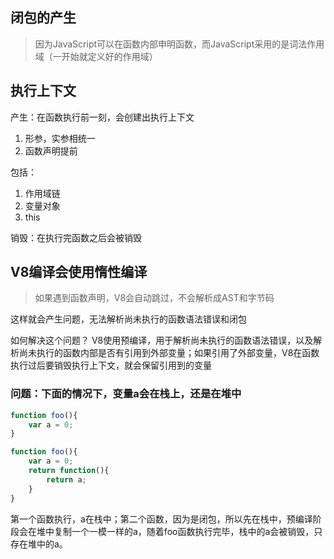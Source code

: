 ## 闭包的产生
> 因为JavaScript可以在函数内部申明函数，而JavaScript采用的是词法作用域（一开始就定义好的作用域）

## 执行上下文

产生：在函数执行前一刻，会创建出执行上下文
1. 形参，实参相统一
2. 函数声明提前

包括：
1. 作用域链
2. 变量对象
3. this

销毁：在执行完函数之后会被销毁

## V8编译会使用惰性编译
> 如果遇到函数声明，V8会自动跳过，不会解析成AST和字节码

这样就会产生问题，无法解析尚未执行的函数语法错误和闭包

如何解决这个问题？
V8使用预编译，用于解析尚未执行的函数语法错误，以及解析尚未执行的函数内部是否有引用到外部变量；如果引用了外部变量，V8在函数执行过后要销毁执行上下文，就会保留引用到的变量

### 问题：下面的情况下，变量a会在栈上，还是在堆中
```javascript
function foo(){
    var a = 0;
}

function foo(){
    var a = 0;
    return function(){
        return a;
    }
}

```
第一个函数执行，a在栈中；第二个函数，因为是闭包，所以先在栈中，预编译阶段会在堆中复制一个一模一样的a，随着foo函数执行完毕，栈中的a会被销毁，只存在堆中的a。